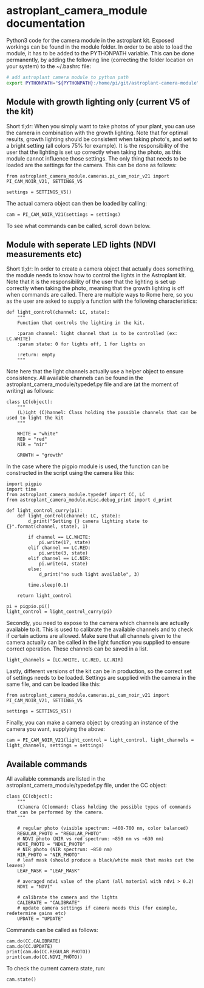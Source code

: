# astroplant_camera_module documentation
Python3 code for the camera module in the astroplant kit. Exposed workings can be found in the module folder. In order to be able to load the module, it has to be added to the PYTHONPATH variable. This can be done permanently, by adding the following line (correcting the folder location on your system) to the ~/.bashrc file:
```bash
# add astroplant camera module to python path
export PYTHONPATH="${PYTHONPATH}:/home/pi/git/astroplant-camera-module"
```
## Module with growth lighting only (current V5 of the kit)
Short tl;dr:
When you simply want to take photos of your plant, you can use the camera in combination with the growth lighting. Note that for optimal results, growth lighting should be consistent when taking photo's, and set to a bright setting (all colors 75% for example). It is the responsibility of the user that the lighting is set up correctly when taking the photo, as this module cannot influence those settings. The only thing that needs to be loaded are the settings for the camera. This can be done as follows:
```python3
from astroplant_camera_module.cameras.pi_cam_noir_v21 import PI_CAM_NOIR_V21, SETTINGS_V5

settings = SETTINGS_V5()
```
The actual camera object can then be loaded by calling:
```python3
cam = PI_CAM_NOIR_V21(settings = settings)
```
To see what commands can be called, scroll down below.
## Module with seperate LED lights (NDVI measurements etc)
Short tl;dr:
In order to create a camera object that actually does something, the module needs to know how to control the lights in the Astroplant kit. Note that it is the responsibility of the user that the lighting is set up correctly when taking the photo, meaning that the growth lighting is off when commands are called. There are multiple ways to Rome here, so you as the user are asked to supply a function with the following characteristics:
```python3
def light_control(channel: LC, state):
    """
    Function that controls the lighting in the kit.

    :param channel: light channel that is to be controlled (ex: LC.WHITE)
    :param state: 0 for lights off, 1 for lights on

    :return: empty
    """
```
Note here that the light channels actually use a helper object to ensure consistency. All available channels can be found in the astroplant_camera_module/typedef.py file and are (at the moment of writing) as follows:
```python3
class LC(object):
    """
    (L)ight (C)hannel: Class holding the possible channels that can be used to light the kit
    """

    WHITE = "white"
    RED = "red"
    NIR = "nir"

    GROWTH = "growth"
```
In the case where the pigpio module is used, the function can be constructed in the script using the camera like this:
```python3
import pigpio
import time
from astroplant_camera_module.typedef import CC, LC
from astroplant_camera_module.misc.debug_print import d_print

def light_control_curry(pi):
    def light_control(channel: LC, state):
        d_print("Setting {} camera lighting state to {}".format(channel, state), 1)

        if channel == LC.WHITE:
            pi.write(17, state)
        elif channel == LC.RED:
            pi.write(3, state)
        elif channel == LC.NIR:
            pi.write(4, state)
        else:
            d_print("no such light available", 3)

        time.sleep(0.1)

    return light_control

pi = pigpio.pi()
light_control = light_control_curry(pi)
```
Secondly, you need to expose to the camera which channels are actually available to it. This is used to calibrate the available channels and to check if certain actions are allowed. Make sure that all channels given to the camera actually can be called in the light function you supplied to ensure correct operation. These channels can be saved in a list.
```python3
light_channels = [LC.WHITE, LC.RED, LC.NIR]
```
Lastly, different versions of the kit can be in production, so the correct set of settings needs to be loaded. Settings are supplied with the camera in the same file, and can be loaded like this:
```python3
from astroplant_camera_module.cameras.pi_cam_noir_v21 import PI_CAM_NOIR_V21, SETTINGS_V5

settings = SETTINGS_V5()
```
Finally, you can make a camera object by creating an instance of the camera you want, supplying the above:
```python3
cam = PI_CAM_NOIR_V21(light_control = light_control, light_channels = light_channels, settings = settings)
```
## Available commands
All available commands are listed in the astroplant_camera_module/typedef.py file, under the CC object:
```python3
class CC(object):
    """
    (C)amera (C)ommand: Class holding the possible types of commands that can be performed by the camera.
    """

    # regular photo (visible spectrum: ~400-700 nm, color balanced)
    REGULAR_PHOTO = "REGULAR_PHOTO"
    # NDVI photo (NIR vs red spectrum: ~850 nm vs ~630 nm)
    NDVI_PHOTO = "NDVI_PHOTO"
    # NIR photo (NIR spectrum: ~850 nm)
    NIR_PHOTO = "NIR_PHOTO"
    # leaf mask (should produce a black/white mask that masks out the leaves)
    LEAF_MASK = "LEAF_MASK"

    # averaged ndvi value of the plant (all material with ndvi > 0.2)
    NDVI = "NDVI"

    # calibrate the camera and the lights
    CALIBRATE = "CALIBRATE"
    # update camera settings if camera needs this (for example, redetermine gains etc)
    UPDATE = "UPDATE"
```
Commands can be called as follows:
```python3
cam.do(CC.CALIBRATE)
cam.do(CC.UPDATE)
print(cam.do(CC.REGULAR_PHOTO))
print(cam.do(CC.NDVI_PHOTO))
```
To check the current camera state, run:
```python3
cam.state()
```
